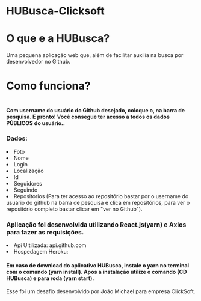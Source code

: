 # HUBusca-Clicksoft

<h1>O que e a HUBusca? </h1>
 Uma pequena aplicação web que, além de facilitar auxilia na busca por desenvolvedor no Github.
 
 <h1>Como funciona?<h1>
  
 <h4>Com username do usuário do Github desejado, coloque o, na barra de pesquisa. E pronto! Você consegue ter acesso a todos os dados PÚBLICOS do usuário..</h4>
 <h3>Dados:</h3>
<li>
Foto
</li>
<li>
Nome
</li>
<li>
Login
</li>
<li>
Localização
</li>
  <li>
Id
</li>
  <li>
Seguidores
</li>
   <li>
Seguindo
</li>
  <li>
Repositorios (Para ter acesso ao repositório bastar por o username do usuário do github na barra de pesquisa e clica em repositórios, para ver o repositório completo bastar clicar em "ver no Github").
</li>
  
  
   <h3>Aplicação foi desenvolvida utilizando React.js(yarn) e Axios para fazer as requisições.</h3>
  <li>
  Api Ultilizada: api.github.com
  </li>
  <li>
  Hospedagem Heroku: 
  </li>
     <h4>
  Em caso de download do aplicativo HUBusca, instale o yarn no terminal com o comando (yarn install).
Apos a instalação utilize o comando (CD HUBusca) e para roda (yarn start).
  </h4>
  
 Esse foi um desafio desenvolvido por João Michael para empresa ClickSoft.